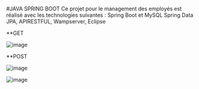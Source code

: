 #JAVA SPRING BOOT
Ce projet pour le management des employés est réalisé avec les technologies suivantes : Spring Boot et MySQL  Spring Data JPA, APIRESTFUL, Wampserver, Eclipse


**GET 

![image](https://github.com/user-attachments/assets/9618f4fb-41f8-4ccb-8b2a-ddea01ce7ce9)

**POST

![image](https://github.com/user-attachments/assets/6b0a7d5a-618e-4f2a-95cb-01c3ce6197be)


![image](https://github.com/user-attachments/assets/9546431e-d561-4dd4-b9fb-c5e9675f7bf3)


